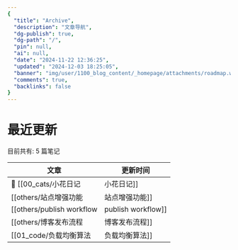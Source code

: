 ```yaml
---
{
  "title": "Archive",
  "description": "文章导航",
  "dg-publish": true,
  "dg-path": "/",
  "pin": null,
  "ai": null,
  "date": "2024-11-22 12:36:25",
  "updated": "2024-12-03 18:25:05",
  "banner": "img/user/1100_blog_content/_homepage/attachments/roadmap.webp",
  "comments": true,
  "backlinks": false
}
---
```



# 最近更新
目前共有: 5 篇笔记

| 文章 | 更新时间 |
| --- | --- |
| 🎯  [[00_cats/小花日记|小花日记]] | 2024/12/04 13:16 |
| [[others/站点增强功能|站点增强功能]] | 2024/12/04 13:16 |
| [[others/publish workflow|publish workflow]] | 2024/12/04 13:16 |
| [[others/博客发布流程|博客发布流程]] | 2024/12/04 13:16 |
| [[01_code/负载均衡算法|负载均衡算法]] | 2024/12/04 13:16 |







